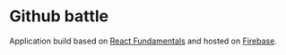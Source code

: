 Github battle
=============

Application build based on [React Fundamentals](https://tylermcginnis.com/courses/react-fundamentals/) and hosted on [Firebase](https://gh3r-react-fundamentals.firebaseapp.com/).
